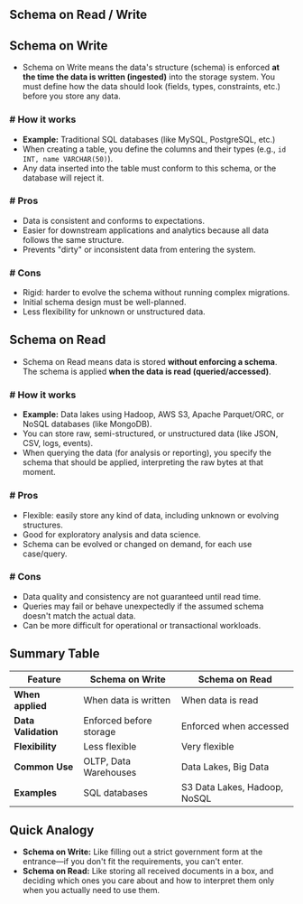 ## **Schema on Read / Write**

## **Schema on Write**

- Schema on Write means the data's structure (schema) is enforced **at the time the data is written (ingested)** into the storage system. You must define how the data should look (fields, types, constraints, etc.) before you store any data.

### # **How it works**

- **Example:** Traditional SQL databases (like MySQL, PostgreSQL, etc.)
- When creating a table, you define the columns and their types (e.g., `id INT, name VARCHAR(50)`).
- Any data inserted into the table must conform to this schema, or the database will reject it.

### # **Pros**

- Data is consistent and conforms to expectations.
- Easier for downstream applications and analytics because all data follows the same structure.
- Prevents "dirty" or inconsistent data from entering the system.

### # **Cons**

- Rigid: harder to evolve the schema without running complex migrations.
- Initial schema design must be well-planned.
- Less flexibility for unknown or unstructured data.

## **Schema on Read**

- Schema on Read means data is stored **without enforcing a schema**. The schema is applied **when the data is read (queried/accessed)**.

### # **How it works**

- **Example:** Data lakes using Hadoop, AWS S3, Apache Parquet/ORC, or NoSQL databases (like MongoDB).
- You can store raw, semi-structured, or unstructured data (like JSON, CSV, logs, events).
- When querying the data (for analysis or reporting), you specify the schema that should be applied, interpreting the raw bytes at that moment.

### # **Pros**

- Flexible: easily store any kind of data, including unknown or evolving structures.
- Good for exploratory analysis and data science.
- Schema can be evolved or changed on demand, for each use case/query.

### # **Cons**

- Data quality and consistency are not guaranteed until read time.
- Queries may fail or behave unexpectedly if the assumed schema doesn't match the actual data.
- Can be more difficult for operational or transactional workloads.

## **Summary Table**

| Feature | Schema on Write | Schema on Read |
| --- | --- | --- |
| **When applied** | When data is written | When data is read |
| **Data Validation** | Enforced before storage | Enforced when accessed |
| **Flexibility** | Less flexible | Very flexible |
| **Common Use** | OLTP, Data Warehouses | Data Lakes, Big Data |
| **Examples** | SQL databases | S3 Data Lakes, Hadoop, NoSQL |

## **Quick Analogy**

- **Schema on Write:** Like filling out a strict government form at the entrance—if you don't fit the requirements, you can't enter.
- **Schema on Read:** Like storing all received documents in a box, and deciding which ones you care about and how to interpret them only when you actually need to use them.